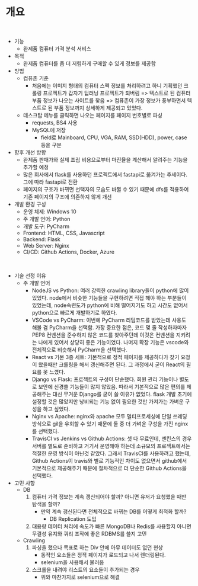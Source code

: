 # 개요

<br>

- 기능
  - 완제품 컴퓨터 가격 분석 서비스
- 목적
  - 완제품 컴퓨터를 좀 더 저렴하게 구매할 수 있게 정보를 제공함
- 방법
  - 컴퓨존 기준
    - 처음에는 이미지 형태의 컴퓨터 스펙 정보를 처리하려고 하니 기획했던 크롤링 프로젝트가 갑자기 딥러닝 프로젝트가 되버림
      => 텍스트로 된 컴퓨터 부품 정보가 나오는 사이트를 찾음
      => 컴퓨존이 가장 정보가 풍부하면서 텍스트로 된 부품 정보까지 상세하게 제공되고 있었다.
  - 데스크탑 메뉴를 클릭하면 나오는 페이지를 페이지 번호별로 파싱
    - requests, BS4 사용
    - MySQL에 저장
      - field로 Mainboard, CPU, VGA, RAM, SSD(HDD), power, case 등을 구분
- 향후 개선 방향
  - 완제품 판매가와 실제 조립 비용으로부터 마진율을 계산해서 알려주는 기능을 추가할 예정
  - 많은 회사에서 flask를 사용하던 프로젝트에서 fastapi로 옮겨가는 추세이다. 그에 따라 fastapi로 전환
  - 페이지의 구조가 바뀌면 선택자의 모습도 바뀔 수 있기 때문에 dfs를 적용하여 기존 페이지의 구조에 의존하지 않게 개선
- 개발 환경 구성
  - 운영 체제: Windows 10
  - 주 개발 언어: Python
  - 개발 도구: PyCharm
  - Frontend: HTML, CSS, Javascript
  - Backend: Flask
  - Web Server: Nginx
  - CI/CD: Github Actions, Docker, Azure

<br>

- 기술 선정 이유
  - 주 개발 언어
    - NodeJS vs Python: 여러 강력한 crawling library들이 python에 많이 있었다. node에서 비슷한 기능들을 구현하려면 직접 해야 하는 부분들이 있었는데, node숙련도가 python에 비해 떨어지기도 하고 시간도 없어서 python으로 빠르게 개발하기로 하였다.
    - VSCode vs PyCharm: 이번에 PyCharm 리딤코드를 받았는데 사용도 해볼 겸 PyCharm을 선택함. 가장 중요한 점은, 코드 몇 줄 작성하자마자 PEP8 컨벤션을 준수하지 않은 코드를 찾아주던데 이것은 컨벤션을 지키려는 나에게 있어서 상당히 좋은 기능이었다. 나머지 확장 기능은 vscode와 전체적으로 비슷해서 PyCharm을 선택했다.
    - React vs 기본 3종 세트: 기본적으로 정적 페이지를 제공하다가 찾기 요청이 왔을때만 크롤링을 해서 갱신해주면 된다. 그 과정에서 굳이 React의 필요를 못 느꼈다.
    - Django vs Flask: 프로젝트의 구성이 단순했다. 회원 관리 기능이나 별도로 보안에 신경쓸 기능들이 많지 않았음. 따라서 기본적으로 많은 편의를 제공해주는 대신 무거운 Django를 굳이 쓸 이유가 없었다. flask 개발 초기에 설정할 것은 많았지만 낭비되는 기능 없이 필요한 것만 가져가는 가벼운 구성을 하고 싶었다.
    - Nginx vs Apache: nginx와 apache 모두 멀티프로세싱에 단일 쓰레딩 방식으로 gil을 우회할 수 있기 때문에 둘 중 더 가벼운 구성을 가진 nginx를 선택했다.
    - TravisCI vs Jenkins vs Github Actions: 셋 다 무료인데, 젠킨스의 경우 서버를 별도로 준비하고 거기서 운영해야 하는데 소규모의 프로젝트에서는 적절한 운영 방식이 아닌것 같았다. 그래서 TravisCI를 사용하려고 했는데, Github Actions이 travis와 별로 기능적인 차이도 없으면서 github에서 기본적으로 제공해주기 때문에 절차적으로 더 단순한 Github Actions을 선택했다.
- 고민 사항
  - DB
    1. 컴퓨터 가격 정보는 계속 갱신되어야 할까? 아니면 유저가 요청했을 때만 탐색을 할까?
       - 만약 계속 갱신된다면 전체적으로 바뀌는 DB를 어떻게 최적화 할까?
         - DB Replication 도입
    2. 대용량 데이터 처리에 속도가 빠른 MongoDB나 Redis를 사용할지 아니면 무결성 유지와 쿼리 조작에 좋은 RDBMS를 쓸지 고민
  - Crawling
    1. 파싱을 했으나 목표로 하는 Div 안에 아무 데이터도 없던 현상
       - 동적인 요소들은 정적 페이지가 로드되고 나서 렌더링된다.
       - selenium을 사용해서 불러옴
    2. 스크롤을 내려야 리스트의 요소들이 추가되는 경우
       - 위와 마찬가지로 selenium으로 해결
